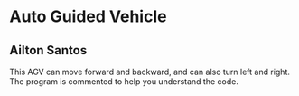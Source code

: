 # Auto Guided Vehicle
## Ailton Santos


This AGV can move forward and backward, and can also turn left and right. The program is commented to help you understand the code.
